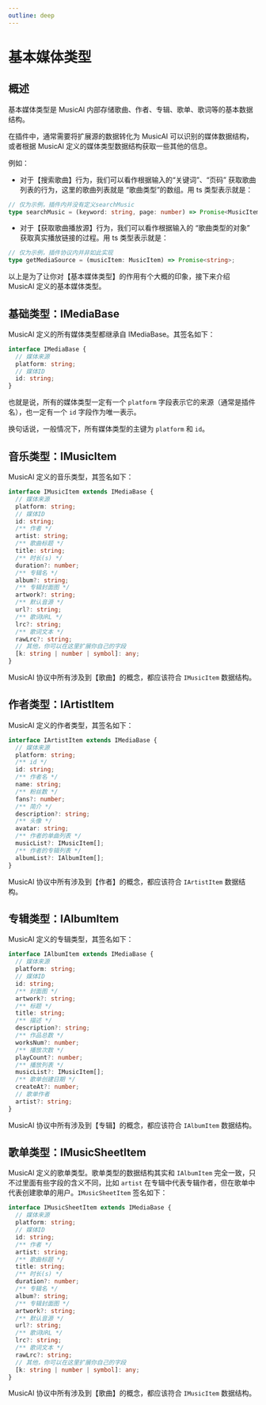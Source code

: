 ```yaml
---
outline: deep
---
```


# 基本媒体类型

## 概述

基本媒体类型是 MusicAI 内部存储歌曲、作者、专辑、歌单、歌词等的基本数据结构。

在插件中，通常需要将扩展源的数据转化为 MusicAI 可以识别的媒体数据结构，或者根据 MusicAI 定义的媒体类型数据结构获取一些其他的信息。

例如：

- 对于【搜索歌曲】行为，我们可以看作根据输入的“关键词”、“页码” 获取歌曲列表的行为，这里的歌曲列表就是 “歌曲类型”的数组。用 ts 类型表示就是：

```typescript
// 仅为示例，插件内并没有定义searchMusic
type searchMusic = (keyword: string, page: number) => Promise<MusicItem[]>;
```

- 对于【获取歌曲播放源】行为，我们可以看作根据输入的 “歌曲类型的对象” 获取真实播放链接的过程。用 ts 类型表示就是：

```typescript
// 仅为示例，插件协议内并非如此实现
type getMediaSource = (musicItem: MusicItem) => Promise<string>;
```

以上是为了让你对【基本媒体类型】的作用有个大概的印象，接下来介绍 MusicAI 定义的基本媒体类型。

## 基础类型：IMediaBase

MusicAI 定义的所有媒体类型都继承自 IMediaBase。其签名如下：

```typescript
interface IMediaBase {
  // 媒体来源
  platform: string;
  // 媒体ID
  id: string;
}
```

也就是说，所有的媒体类型一定有一个 `platform` 字段表示它的来源（通常是插件名），也一定有一个 `id` 字段作为唯一表示。

换句话说，一般情况下，所有媒体类型的主键为 `platform` 和 `id`。

## 音乐类型：IMusicItem

MusicAI 定义的音乐类型，其签名如下：

```typescript
interface IMusicItem extends IMediaBase {
  // 媒体来源
  platform: string;
  // 媒体ID
  id: string;
  /** 作者 */
  artist: string;
  /** 歌曲标题 */
  title: string;
  /** 时长(s) */
  duration?: number;
  /** 专辑名 */
  album?: string;
  /** 专辑封面图 */
  artwork?: string;
  /** 默认音源 */
  url?: string;
  /** 歌词URL */
  lrc?: string;
  /** 歌词文本 */
  rawLrc?: string;
  // 其他，你可以在这里扩展你自己的字段
  [k: string | number | symbol]: any;
}
```

MusicAI 协议中所有涉及到【歌曲】的概念，都应该符合 `IMusicItem` 数据结构。

## 作者类型：IArtistItem

MusicAI 定义的作者类型，其签名如下：

```typescript
interface IArtistItem extends IMediaBase {
  // 媒体来源
  platform: string;
  /** id */
  id: string;
  /** 作者名 */
  name: string;
  /** 粉丝数 */
  fans?: number;
  /** 简介 */
  description?: string;
  /** 头像 */
  avatar: string;
  /** 作者的单曲列表 */
  musicList?: IMusicItem[];
  /** 作者的专辑列表 */
  albumList?: IAlbumItem[];
}
```

MusicAI 协议中所有涉及到【作者】的概念，都应该符合 `IArtistItem` 数据结构。

## 专辑类型：IAlbumItem

MusicAI 定义的专辑类型，其签名如下：

```typescript
interface IAlbumItem extends IMediaBase {
  // 媒体来源
  platform: string;
  // 媒体ID
  id: string;
  /** 封面图 */
  artwork?: string;
  /** 标题 */
  title: string;
  /** 描述 */
  description?: string;
  /** 作品总数 */
  worksNum?: number;
  /** 播放次数 */
  playCount?: number;
  /** 播放列表 */
  musicList?: IMusicItem[];
  /** 歌单创建日期 */
  createAt?: number;
  // 歌单作者
  artist?: string;
}
```

MusicAI 协议中所有涉及到【专辑】的概念，都应该符合 `IAlbumItem` 数据结构。

## 歌单类型：IMusicSheetItem

MusicAI 定义的歌单类型。歌单类型的数据结构其实和 `IAlbumItem` 完全一致，只不过里面有些字段的含义不同，比如 `artist` 在专辑中代表专辑作者，但在歌单中代表创建歌单的用户。`IMusicSheetItem` 签名如下：

```typescript
interface IMusicSheetItem extends IMediaBase {
  // 媒体来源
  platform: string;
  // 媒体ID
  id: string;
  /** 作者 */
  artist: string;
  /** 歌曲标题 */
  title: string;
  /** 时长(s) */
  duration?: number;
  /** 专辑名 */
  album?: string;
  /** 专辑封面图 */
  artwork?: string;
  /** 默认音源 */
  url?: string;
  /** 歌词URL */
  lrc?: string;
  /** 歌词文本 */
  rawLrc?: string;
  // 其他，你可以在这里扩展你自己的字段
  [k: string | number | symbol]: any;
}
```

MusicAI 协议中所有涉及到【歌曲】的概念，都应该符合 `IMusicItem` 数据结构。
